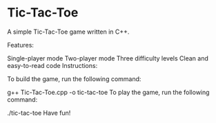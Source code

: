 # Tic-Tac-Toe
A simple Tic-Tac-Toe game written in C++.

Features:

Single-player mode
Two-player mode
Three difficulty levels
Clean and easy-to-read code
Instructions:

To build the game, run the following command:

g++ Tic-Tac-Toe.cpp -o tic-tac-toe
To play the game, run the following command:

./tic-tac-toe
Have fun!
